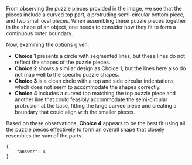 From observing the puzzle pieces provided in the image, we see that the pieces include a curved top part, a protruding semi-circular bottom piece, and two small oval pieces. When assembling these puzzle pieces together in the shape of an object, one needs to consider how they fit to form a continuous outer boundary.

Now, examining the options given:
- **Choice 1** presents a circle with segmented lines, but these lines do not reflect the shapes of the puzzle pieces.
- **Choice 2** shows a similar design as Choice 1, but the lines here also do not map well to the specific puzzle shapes.
- **Choice 3** is a clean circle with a top and side circular indentations, which does not seem to accommodate the shapes correctly.
- **Choice 4** includes a curved top matching the top puzzle piece and another line that could feasibly accommodate the semi-circular protrusion at the base, fitting the large curved piece and creating a boundary that could align with the smaller pieces.

Based on these observations, **Choice 4** appears to be the best fit using all the puzzle pieces effectively to form an overall shape that closely resembles the sum of the parts.

```
{
    "answer": 4
}
```